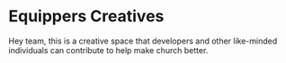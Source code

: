 # Equippers Creatives

Hey team, this is a creative space that developers and other like-minded individuals can contribute to help make church better.
